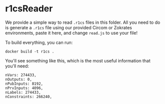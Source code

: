 # r1csReader

We provide a simple way to read `.r1cs` files in this folder. All you need to do is generate a `.r1cs` file using our provided Circom or Zokrates environments, paste it here, and change `read.js` to use your file!

To build everything, you can run:
```
docker build -t r1cs .
```

You'll see something like this, which is the most useful information that you'll need:
```
nVars: 274433,
nOutputs: 0,
nPubInputs: 8192,
nPrvInputs: 4096,
nLabels: 274433,
nConstraints: 266240,
  ```